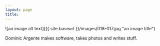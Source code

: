 ```yaml
---
layout: page
title: 
---
```

<div class="page" markdown="1">
![an image alt text]({{ site.baseurl }}/images/018-017.jpg "an image title")

Dominic Argente makes software, takes photos and writes stuff.
</div>
